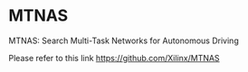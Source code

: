 # MTNAS
MTNAS: Search Multi-Task Networks for Autonomous Driving

Please refer to this link https://github.com/Xilinx/MTNAS
